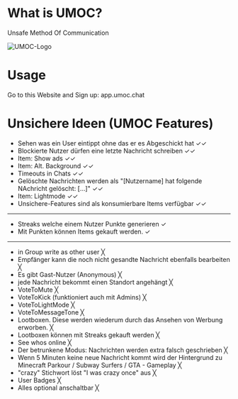 # What is UMOC?
Unsafe Method Of Communication 

![UMOC-Logo](https://github.com/user-attachments/assets/f47b3b08-f484-4cec-acc5-80cebae31700)

# Usage
Go to this Website and Sign up: app.umoc.chat

# Unsichere Ideen (UMOC Features)

- Sehen was ein User eintippt ohne das er es Abgeschickt hat ✓✓
- Blockierte Nutzer dürfen eine letzte Nachricht schreiben ✓✓
- Item: Show ads ✓✓
- Item: Alt. Background ✓✓
- Timeouts in Chats ✓✓
- Gelöschte Nachrichten werden als "[Nutzername] hat folgende NAchricht gelöscht: [...]" ✓✓
- Item: Lightmode ✓✓
- Unsichere-Features sind als konsumierbare Items verfügbar ✓✓
---
- Streaks welche einem Nutzer Punkte generieren ✓
- Mit Punkten können Items gekauft werden. ✓
---
- in Group write as other user ╳
- Empfänger kann die noch nicht gesandte Nachricht ebenfalls bearbeiten ╳
- Es gibt Gast-Nutzer (Anonymous) ╳
- jede Nachricht bekommt einen Standort angehängt ╳
- VoteToMute ╳
- VoteToKick (funktioniert auch mit Admins) ╳
- VoteToLightMode ╳
- VoteToMessageTone ╳
- Lootboxen. Diese werden wiederum durch das Ansehen von Werbung erworben. ╳
- Lootboxen können mit Streaks gekauft werden ╳
- See whos online ╳
- Der betrunkene Modus: Nachrichten werden extra falsch geschrieben ╳
- Wenn 5 Minuten keine neue Nachricht kommt wird der Hintergrund zu Minecraft Parkour / Subway Surfers / GTA - Gameplay ╳
- "crazy" Stichwort löst "I was crazy once" aus ╳
- User Badges ╳
- Alles optional anschaltbar ╳
